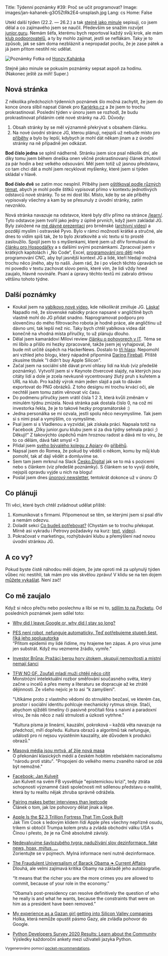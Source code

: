 Title: Týdenní poznámky #39: Proč se učit programovat?
Image: images/jan-kahanek-g3O5ZtRk2E4-unsplash.jpg
Lang: cs
Home: False


Utekl další týden (22.2. — 26.2.) a tak [stejně jako minule]({filename}2021-02-19_tydenni-poznamky-38-klub-zacina-vydelavat.md) sepisuji, co jsem dělal a co zajímavého jsem se naučil. Především se snažím rozvíjet [junior.guru](https://junior.guru/). Nemám šéfa, kterému bych reportoval každý svůj krok, ale mám [klub podporovatelů](https://junior.guru/club/), a ty by mohlo zajímat, jestli se neflákám. Taky je to způsob, jak se sám doma nezbláznit a nepropadat pocitu, že je zase pátek a já jsem přitom nestihl nic udělat.

![Poznámky]({static}/images/jan-kahanek-g3O5ZtRk2E4-unsplash.jpg)
Fotka od [Honzy Kahánka](https://unsplash.com/@honza_kahanek)

Stejně jako minule se pokusím poznámky sepsat aspoň za hodinu. (Nakonec ještě za míň! Super.)


## Nová stránka

Z několika předchozích týdenních poznámek šlo možná zachytit, že jsem do konce února slíbil napsat článek pro [Kariérko.cz](https://karierko.cz/) a že jsem to trochu prokrastinoval. Poslední týden v únoru jsem se rozhodl, že budu prokrastinovat přidáním celé nové stránky na JG. Důvody:

1. Obsah stránky by se měl významně překrývat s obsahem článku.
2. Na nové úvodní stránce JG, kterou plánuji, nejspíš už nebude místo pro [příběhy](https://junior.guru/#stories) a bylo by lepší, kdybych je mohl dát někam jinam a z úvodní stránky na ně případně jen odkázat.

**Bod číslo jedna** se splnil nádherně. Stránku jsem sice psal několik dní, ale díky tomu jsem během dneška onen věčně prokrastinovaný článek zhotovil za pár hodin a bez velkého odsouvání. Měl jsem totiž už jasnou představu, co tam chci dát a mohl jsem recyklovat myšlenky, které jsem si týden skládal v hlavě.

**Bod číslo dvě** se zatím moc nesplnil. Příběhy jsem [oštítkoval podle různých témat](https://github.com/honzajavorek/junior.guru/blob/master/juniorguru/data/stories.yml), abych je mohl podle štítků vypisovat přímo v kontextu jednotlivých odstavců nové stránky. To se mi dost líbí. Místo, kde by se ale příběhy vypisovaly všechny a kam by se přesunuly z úvodní stránky, zatím nevzniklo.

Nová stránka navazuje na odstavce, které byly dřív přímo na stránce [/learn/](https://junior.guru/learn/). Tyto odstavce jsem tvořil jako jedny z úplně prvních, když jsem zakládal JG. Byly založené na [mé dávné prezentaci](https://honzajavorek.github.io/jak-se-naucit-programovat/jak-se-naucit-programovat/) pro brněnské ([archivní video](https://www.youtube.com/watch?v=B8DYsKDz63Y)) a později myslím i ostravské Pyvo. Bylo v rámci možností krátké a stručné, ale dnes to vidím spíš tak, že to bylo zkratkovité a víc textu si to prostě zasloužilo. Spojil jsem to s myšlenkami, které jsem už dřív formuloval do [článku pro Hospodářky](https://nazory.ihned.cz/c7-66842510-ofofc-cf514314230baa8) a s dalšími svými poznámkami. Zpracoval jsem v krátkých kapitolách i „No Code“, Excel, [programování pro děti](https://junior.guru/motivation/#kids) nebo programování CNC, aby byl jasnější kontext JG a lidé, kteří hledají možná trochu něco jiného, aby to našli. Jsem rád, že i po všech těchto úpravách se mi povedlo v textu zachovat slovo penis, které vím, že lidi vždy hned zaujalo, hlavně novináře. Psaní a úpravy těchto textů mi zabralo drtivou většinu tohoto týdne.


## Další poznámky

- Koukal jsem na [yablkovo nové video](https://www.youtube.com/watch?v=3-wsqhCK-wU), kde několikrát zmiňuje JG. [Láska!](https://twitter.com/honzajavorek/status/1365023949176909833) Napadlo mě, že slovenské nabídky práce napsané v angličtině bych vlastně mohl do JG přidat snadno. Naprogramovat podporu pro slovenčinu do mého filtrovacího robota je hodně práce, ale angličtinu už dávno umí, tak lepší než nic. Taky bych chtěl yablkova videa dát konečně na vhodná místa příručky, to už plánuju dlouho.
- Dělal jsem kamarádovi Mílovi review [článku o pohovorech v IT](https://milavotradovec.cz/blog/pairing-makes-better-interviews-than-leetcode/). Téma se mi líbilo a přišlo mi hezky zpracované, takže jsem jej vyhajpoval, že bude mít určitě úspěch na HackerNews. Dostalo to [tři hlasy](https://news.ycombinator.com/item?id=26238905). Nepomohl ani vzhled jeho blogu, který nápadně připomíná [Daring Fireball](https://daringfireball.net/). Příště zkusíme titulek "I didn't buy Apple Silicon".
- Začal jsem na sociální sítě dávat první ohlasy lidí na klub (viz předešlé poznámky). Vytvořil jsem si v Keynote čtvercové slajdy, na kterých jsou citáty lidí a dole je zcela nevkusně vycentrovaný žlutý pruh s kuřetem a URL na klub. Pro každý výrok mám jeden slajd a pak to dávám exportovat do PNG obrázků. Z toho designu mi trochu krvácí oči, ale nechtěl jsem tomu zatím věnovat víc času.
- Do podmenu příručky jsem vrátil čísla 1 2 3, která kvůli změnám v minulém týdnu zmizela. Nová stránka pak dostala číslo 0, na což mi investorka řekla, že je to takové hezky programátorské :)
- Jedna personálka se mi ozvala, jestli spolu něco nevymyslíme. Tak jsem si s nimi psal a vymýšlím, co vymyslíme.
- Psal jsem si s Vladlenou a vyzvídal, jak získala práci. Napsala totiž na Facebook „Díky junior.guru klubu jsem si za dva týdny sehnala práci ;) Děkuji!“ Z takovýchto úspěchů mám hroznou radost a dává mi to víru, že to co dělám, dává fakt smysl <3
- Přidal jsem [svého bývalého kolegu z Apiary](https://www.podnikatel.cz/clanky/na-kvetinove-farme-vsazeji-na-cerstvost-a-lokalnost-jak-jejich-byznys-funguje/) do [příběhů](https://junior.guru/#stories).
- Napsal jsem do Romea, že pokud by věděli o někom, komu by můj klub pomohl, tak ať dají vědět a domluvíme se.
- Sem tam jsem mrknul na Slack [Česko.Digital](https://cesko.digital/) jak se to má s pozicemi nebo s článkem (viz předešlé poznámky). S článkem se to vyvíjí dobře, nejspíš opravdu vyjde u nich na blogu!
- Poslal jsem dnes [únorový newsletter](https://us3.campaign-archive.com/?u=7d3f89ef9b2ed953ddf4ff5f6&id=0084d29320), tentokrát dokonce už v únoru :D


## Co plánuji

Tři věci, které bych chtěl zvládnout udělat příště:

1. Komunikovat s firmami. Připomenout se těm, se kterými jsem si psal dřív a nemám odezvu.
2. Doladit sekci [Co budeš potřebovat?](https://junior.guru/learn/#requirements) (Chystám se to trochu překopat. Mírně asi vykradu i Petrovy požadavky na kurz: [text](https://naucse.python.cz/2021/online-jaro/adm/intro/), [video](https://www.youtube.com/watch?v=so10Ud-YlKE&feature=youtu.be)).
3. Pokračovat v marketingu, rozhýbávání klubu a přemýšlení nad novou úvodní stránkou JG.


## A co vy?

Pokud byste čistě náhodou měli dojem, že jste oproti mě za uplynulý týden vůbec nic nestihli, tak mám pro vás skvělou zprávu! V klidu se na ten dojem [můžete vykašlat]({filename}2020-06-04_neni-to-zavod.md). Není zač!


## Co mě zaujalo

Když si něco přečtu nebo poslechnu a líbí se mi to, [sdílím to na Pocketu](https://getpocket.com/@honzajavorek). Od posledních poznámek jsem sdílel toto:

-   [Why did I leave Google or, why did I stay so long?](https://paygo.media/p/25171)
-   [PES není robot, nefunguje automaticky. Teď potřebujeme stupeň šest, říká jeho spoluautorka](https://www.irozhlas.cz/zpravy-domov/pes-struktura-ukazatele-nakazeni-komunitni-sireni-lenka-pribylova_2102200630_jab)<br>“Přitom epidemii my lidé řídíme, my hrajeme ten zápas. A pro virus jsme jen substrát. Když mu vezmeme žrádlo, vymře.”
-   [Investor Brůna: Pražáci berou hory útokem, skupují nemovitosti a místní nemají šanci](https://hlidacipes.org/investor-bruna-prazaci-berou-hory-utokem-skupuji-nemovitosti-a-mistni-nemaji-sanci/)
-   [TFW NO GF. Zoufalí mladí muži chtějí něco cítit](https://finmag.penize.cz/kaleidoskop/424632-tfw-no-gf-zoufali-mladi-muzi-chteji-neco-citit)<br>Monstrózní intelektuální rozbor směřování současného světa, který začne u incelů a přes memy a literaturu se dopracuje až ke ztrátě dějinnosti. Ze všeho nejvíc je to asi "k zamyšlení".

    "Utíkáme proto z vlastního vědomí do strnulého bezčasí, ve kterém čas, prostor i sociální identitu pohlcuje mechanický rytmus stroje. Stačí, abychom sjížděli timeliny či pasivně pročítali fóra s naivní a paradoxní vírou, že nás něco z naší strnulosti a úzkosti vytrhne."

    "Kultura písma je lineární, kauzální, pokroková – každá věta navazuje na předchozí, míří dopředu. Kultura obrazů a algoritmů tak nefunguje, události pro ni nejsou vyústěním kauzality, ale důvodem k produkci obrazů."

-   [Masová média jsou mrtvá, ať žije nová masa](https://www.mediar.cz/masova-media-jsou-mrtva-at-zije-nova-masa/)<br>O překonání klasických médií a českém hobitím rebelském nacionalismu "národu proti státu". "Propojení do velkého memu zvaného národ se zdá být nemožné."
-   [Facebook: Jan Kulveit](https://www.facebook.com/kulveit/posts/10157508084405108)<br>Jan Kulveit na svém FB vysvětluje "epistemickou krizi", tedy ztráta schopnosti významné části společnosti mít sdílenou představu o realitě, která by tu realitu nějak zhruba správně odrážela.
-   [Pairing makes better interviews than leetcode](https://milavotradovec.cz/blog/pairing-makes-better-interviews-than-leetcode/)<br>Článek o tom, jak lze pohovory dělat jinak a lépe.
-   [Apple Is the $2.3 Trillion Fortress That Tim Cook Built](https://www.bloomberg.com/news/features/2021-02-09/this-is-how-tim-cook-transformed-apple-aapl-after-steve-jobs)<br>Jak Tim Cook s ledovým klidem řídí Apple přes všechny nepřízně osudu, trikem si obtočil Trumpa kolem prstu a zvládá obchodní válku USA s Čínou i přesto, že je na Číně absolutně závislý.
-   [Nedevalvujme šavlozubého tygra: nadužívání slov dezinformace, fake news, hoax, mýtus, …](http://markething.cz/dezinformace-hoax-mytus)<br>Zorientujte se v pojmech. Mylná informace není nutně dezinformace.
-   [The Fraudulent Universalism of Barack Obama ❧ Current Affairs](https://www.currentaffairs.org/2020/12/the-fraudulent-universalism-of-barack-obama)<br>Dlouhá, ale velmi zajímavá kritika Obamy na základě jeho autobiografie.

    “It means that the richer you are the more crimes you are allowed to commit, because of your role in the economy.”

    “Obama’s post-presidency can resolve definitively the question of who he really is and what he wants, because the constraints that were on him as a president have been removed.”

-   [My experience as a Gazan girl getting into Silicon Valley companies](https://daliaawad28.medium.com/my-experience-as-a-gazan-girl-getting-into-silicon-valley-companies-488062d769a1)<br>Holka, která nemůže opustit pásmo Gazy, ale zvládla pohovor do Google.
-   [Python Developers Survey 2020 Results: Learn about the Community](http://feedproxy.google.com/~r/PythonSoftwareFoundationNews/~3/v6DGTOxHRDQ/python-developers-survey-2020-results.html)<br>Výsledky každoroční ankety mezi uživateli jazyka Python.

<small>Vygenerováno pomocí <a href="https://pypi.org/project/pocket-recommendations/">pocket-recommendations</a>.</small>
